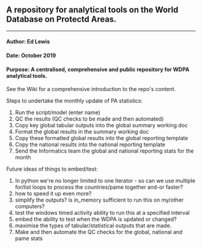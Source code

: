 ## A repository for analytical tools on the World Database on Protectd Areas.

***

#### Author: Ed Lewis
#### Date: October 2019
#### Purpose: A centralised, comprehensive and public repository for WDPA analytical tools.

See the Wiki for a comprehensive introduction to the repo's content.

Steps to undertake the monthly update of PA statistics:
1. Run the script/model (enter name)
2. QC the results (QC checks to be made and then automated)
3. Copy key global tabular outputs into the global summary working doc
4. Format the global results in the summary working doc
5. Copy these formatted global results into the global reporting template
6. Copy the national results into the national reporting template
7. Send the Informatics team the global and national reporting stats for the month


Future ideas of things to embed/test:
1. In python we're no longer limited to one iterator - so can we use multiple for/list loops to process the countries/pame together and-or faster?
2. how to speed it up even more?
3. simplify the outputs? is in_memory sufficient to run this on my/other computers?
4. test the windows timed activity ability to run this at a specified interval 
5. embed the ability to test when the WDPA is updated or changed?
6. maximise the types of tabular/statistical outputs that are made. 
7. Make and then automate the QC checks for the global, national and pame stats
